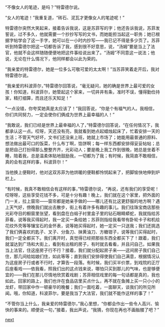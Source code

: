 
“不像女人的笔迹，是吗？”特雷德尔说。

“女人的笔迹！”我重复道，“砖石、泥瓦才更像女人的笔迹呢！”

特雷德尔突然大笑起来，接着告诉我说，这是苏菲写的字；他还告诉我说，苏菲发誓说，过不多久，他就需要一个抄抄写写的文书，而她能担当起这一职务；她已根据字帖学会了这一手字，她可以在一小时内抄写——我已记不得是多少页了。苏菲听到特雷德尔把这一切都告诉了我，感到很不好意思，说，“汤姆”要是当上了法官，他就不会这样随随便便地把这件事给说出来了。“汤姆”不同意这一说法；他说，无论在什么情况下，他同样都会以此为荣的。

“我亲爱的特雷德尔，她是一位多么可敬可爱的太太啊！”当苏菲笑着走开后，我对特雷德尔说。

“我亲爱的科波菲尔，”特雷德尔回答说，“毫无疑问，她的确是世界上最可爱的女孩！你知道，科波菲尔，她管起这个家来，一切井井有条，准时不误，懂得勤俭持家，精打细算，而且还乐天知足！”

“一点没错，你夸奖她真是太应该了！”我回答说，“你是个有福气的人。我相信，你们共同努力，一定会使你们俩成为世界上最幸福的人！”

“我敢说，我们已经是世界上最幸福的人了，”特雷德尔回答说，“在任何情况下，我都承认这一点。哎呀，天还没有亮，我就看到她点起蜡烛起床了，忙着安排一天的生活；不管天气好坏，文书们还没来上班，她就上市场了；她能用最普通的原料、想法做出最可口的饭菜，什么布丁啊，馅饼啊；每一样东西都安排得妥妥帖帖；总是把自己打扮得那么整整齐齐，光彩动人；要是晚上我工作到很晚，她总是坐着不睡，陪着我，总是温柔体贴地鼓励我，一切都为了我；有时候，我简直不敢相信，真的会有这样的事，科波菲尔！”

当他换上便鞋时，他对这双苏菲为他烘暖的便鞋都怜悯起来了，把脚愉快地伸到炉栏上。

“有时候，我真不敢相信会有这样的事，”特雷德尔说，“再说，还有我们的享受呢！哎呀呀，这些享受花钱不多，可是十分有趣！晚上，我们就在这个家里，把外面的门一关，拉上窗帘——窗帘都是她亲手做的——哪儿还有比这更舒服的地方啊？遇上天气好，傍晚我们就出去散步，街上有着许多有趣的事儿。我们往珠宝商店那些光彩夺目的橱窗里张望，看到盘在白缎子衬里盒子里的钻石眼睛蟒蛇，我就指给苏菲看，说等我买得起时，我一定买一条给她；苏菲则指给我看带有卧轮卡子和机绘花纹外壳等等镶宝石的金怀表，说等她买得起时，她一定买一只送我；我们还挑选了我们俩喜欢的匙子、叉子、分鱼刀、抹黄油刀、方糖钳子，说等我们买得起时，我们一定全都买下。我们离开时，真觉得已经把那些东西全都买下了！跟着，我们就溜达到广场和大街上，看到有出租的房子，有时就去看看，并且问自己，如果我当上法官，住这座房子行不行？接着，我们就分配起房子来——这间房子我们自己住，那几间给姑娘们住，如此等等；直到我们安排得使我们自己满意，根据情况认为这座房子行或者不行时，才算告一段落。有时候，我们买半价票，到戏院的正厅后座看戏——依我看，照我们出的这点钱来说，哪怕只买到那儿的气味，也是够便宜的——我们在那儿尽情地欣赏着戏剧；苏菲相信戏里的每一句话都是真的，我也如此。回家的路上，我们也许在食品店里买点什么，再不就在鱼摊上买一只小小的龙虾，带回家中作一顿豪华的晚餐；我们一面吃着，一面聊天，谈我们的所见所闻。哦，你知道，科波菲尔，要是我当了大法官，我们就不能作这样的事了！”

“不管你当上什么，我亲爱的特雷德尔，”我心里想，“你都会作出一些令人高兴、愉快的事来的。顺便说一句，”接着，我出声说，“我猜，你现在再也不画骷髅了吧？”

[next](page750.md)